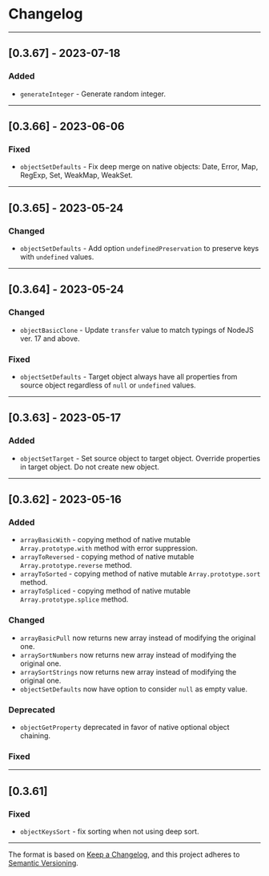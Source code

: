 # Changelog

---

## [0.3.67] - 2023-07-18

### Added

- `generateInteger` - Generate random integer.

---

## [0.3.66] - 2023-06-06

### Fixed

- `objectSetDefaults` - Fix deep merge on native objects: Date, Error, Map, RegExp, Set, WeakMap, WeakSet.

---

## [0.3.65] - 2023-05-24

### Changed

- `objectSetDefaults` - Add option `undefinedPreservation` to preserve keys with `undefined` values.

---

## [0.3.64] - 2023-05-24

### Changed

- `objectBasicClone` - Update `transfer` value to match typings of NodeJS ver. 17 and above.

### Fixed

- `objectSetDefaults` - Target object always have all properties from source object regardless of `null` or `undefined` values.

---

## [0.3.63] - 2023-05-17

### Added

- `objectSetTarget` -  Set source object to target object. Override properties in target object. Do not create new object.

---

## [0.3.62] - 2023-05-16

### Added

- `arrayBasicWith` - copying method of native mutable `Array.prototype.with` method with error suppression.
- `arrayToReversed` - copying method of native mutable `Array.prototype.reverse` method.
- `arrayToSorted` - copying method of native mutable `Array.prototype.sort` method.
- `arrayToSpliced` - copying method of native mutable `Array.prototype.splice` method.

### Changed

- `arrayBasicPull` now returns new array instead of modifying the original one.
- `arraySortNumbers` now returns new array instead of modifying the original one.
- `arraySortStrings` now returns new array instead of modifying the original one.
- `objectSetDefaults` now have option to consider `null` as empty value.

### Deprecated

- `objectGetProperty` deprecated in favor of native optional object chaining.

### Fixed

---

## [0.3.61]

### Fixed

- `objectKeysSort` - fix sorting when not using deep sort.

---

The format is based on [Keep a Changelog](https://keepachangelog.com/), and this project adheres to [Semantic Versioning](https://semver.org/).